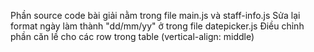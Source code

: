 Phần source code bài giải nằm trong file main.js và staff-info.js
Sửa lại format ngày làm thành "dd/mm/yy" ở trong file datepicker.js
Điều chỉnh phần căn lề cho các row trong table (vertical-align: middle)
